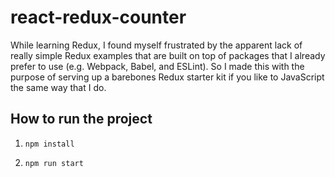 # react-redux-counter
While learning Redux, I found myself frustrated by the apparent lack of really simple Redux examples that are built on top of packages that 
I already prefer to use (e.g. Webpack, Babel, and ESLint). 
So I made this with the purpose of serving up a barebones Redux starter kit if you like to JavaScript the same way that I do.

## How to run the project

1) `npm install`

2) `npm run start`
